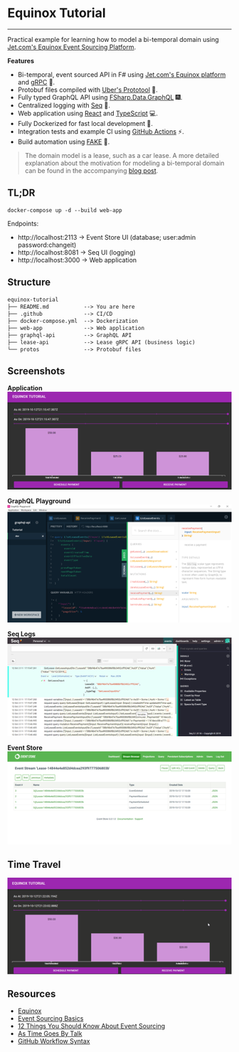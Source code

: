 # Equinox Tutorial
___
Practical example for learning how to model a bi-temporal domain using
[Jet.com's Equinox Event Sourcing Platform](https://github.com/jet/equinox).

__Features__
- Bi-temporal, event sourced API in F# using 
[Jet.com's Equinox platform](https://github.com/jet/equinox) 
and [gRPC](https://grpc.io/) :milky_way:.
- Protobuf files compiled with 
[Uber's Prototool](https://github.com/uber/prototool) :wrench:.
- Fully typed GraphQL API using 
[FSharp.Data.GraphQL](https://github.com/fsprojects/FSharp.Data.GraphQL) :fireworks:.
- Centralized logging with [Seq](https://datalust.co/seq) :scroll:.
- Web application using [React](https://reactjs.org/) 
and [TypeScript](https://www.typescriptlang.org/) :computer:.
- Fully Dockerized for fast local development :whale:.
- Integration tests and example CI using [GitHub Actions](https://github.com/features/actions) :zap:.
- Build automation using [FAKE](https://github.com/fsharp/FAKE) :hammer:.

> The domain model is a lease, such as a car lease. 
A more detailed explanation about the motivation for modeling a bi-temporal domain 
can be found in the accompanying 
[blog post](https://andrewcmeier.com/bi-temporal-event-sourcing).

## TL;DR
```
docker-compose up -d --build web-app
```
Endpoints:
- http://localhost:2113 -> Event Store UI (database; user:admin password:changeit)
- http://localhost:8081 -> Seq UI (logging)
- http://localhost:3000 -> Web application

## Structure
```
equinox-tutorial
├── README.md           --> You are here
├── .github             --> CI/CD
├── docker-compose.yml  --> Dockerization
├── web-app             --> Web application
├── graphql-api         --> GraphQL API
├── lease-api           --> Lease gRPC API (business logic)
└── protos              --> Protobuf files
```

## Screenshots
__Application__
![app](./images/app.png)

__GraphQL Playground__
![playground](./images/playground.png)

__Seq Logs__
![logs](./images/logs.png)

__Event Store__
![eventstore](./images/eventstore.png)

## Time Travel
![time-travel](./images/time-travel.gif)

## Resources
- [Equinox](https://github.com/jet/equinox)
- [Event Sourcing Basics](https://eventstore.org/docs/event-sourcing-basics/index.html)
- [12 Things You Should Know About Event Sourcing](https://blog.leifbattermann.de/2017/04/21/12-things-you-should-know-about-event-sourcing/)
- [As Time Goes By Talk](https://youtu.be/xzekp1RuZbM)
- [GitHub Workflow Syntax](https://help.github.com/en/articles/workflow-syntax-for-github-actions)

